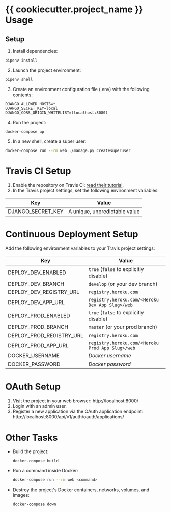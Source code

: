 # {{ cookiecutter.project_name }} Usage


## Setup

1. Install dependencies:
  ```bash
  pipenv install
  ```

2. Launch the project environment:
  ```bash
  pipenv shell
  ```

3. Create an environment configuration file (.env) with the following contents:
  ```
  DJANGO_ALLOWED_HOSTS=*
  DJANGO_SECRET_KEY=local
  DJANGO_CORS_ORIGIN_WHITELIST=(localhost:8080)
  ```

4. Run the project:
  ```bash
  docker-compose up
  ```

5. In a new shell, create a super user:
  ```bash
  docker-compose run --rm web ./manage.py createsuperuser
  ```


# Travis CI Setup
1. Enable the repository on Travis CI: [read their tutorial](https://docs.travis-ci.com/user/getting-started/).
2. In the Travis project settings, set the following environment variables:

| Key | Value |
| --- | --- |
| DJANGO_SECRET_KEY | A unique, unpredictable value |


# Continuous Deployment Setup

Add the following environment variables to your Travis project settings:

| Key | Value |
| --- | --- |
| DEPLOY_DEV_ENABLED | `true` (`false` to explicitly disable) |
| DEPLOY_DEV_BRANCH | `develop` (or your dev branch) |
| DEPLOY_DEV_REGISTRY_URL | `registry.heroku.com` |
| DEPLOY_DEV_APP_URL | `registry.heroku.com/<Heroku Dev App Slug>/web` |
| DEPLOY_PROD_ENABLED | `true` (`false` to explicitly disable) |
| DEPLOY_PROD_BRANCH | `master` (or your prod branch) |
| DEPLOY_PROD_REGISTRY_URL | `registry.heroku.com` |
| DEPLOY_PROD_APP_URL | `registry.heroku.com/<Heroku Prod App Slug>/web` |
| DOCKER_USERNAME | *Docker username* |
| DOCKER_PASSWORD | *Docker password* |


# OAuth Setup
1. Visit the project in your web browser: http://localhost:8000/
2. Login with an admin user.
3. Register a new application via the OAuth application endpoint: http://localhost:8000/api/v1/auth/oauth/applications/


# Other Tasks
* Build the project:
  ```bash
  docker-compose build
  ```

* Run a command inside Docker:
  ```bash
  docker-compose run --rm web <command>
  ```

* Destroy the project's Docker containers, networks, volumes, and images:
  ```bash
  docker-compose down
  ```
